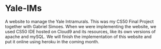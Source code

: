 # Yale-IMs
A website to manage the Yale Intramurals.
This was my CS50 Final Project together with Gabriel Simoes.
When we were implementing the website, we used CS50 IDE hosted on Cloud9 and its resources, like its own versions of apache and mySQL. We will finish the implementation of this website and put it online using heroku in the coming month.
